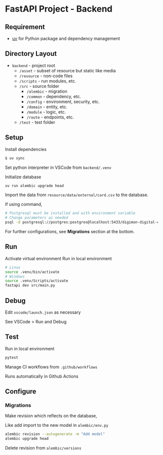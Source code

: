 # FastAPI Project - Backend

## Requirement

- [uv](https://docs.astral.sh/uv/) for Python package and dependency management

## Directory Layout

- `backend` - project root
  - `/asset` - subset of resource but static like media
  - `/resource` - non-code files
  - `/scripts` - run modules, etc.
  - `/src` - source folder
    - `/alembic` - migration
    - `/common` - dependency, etc.
    - `/config` - environment, security, etc.
    - `/domain` - entity, etc.
    - `/module` - logic, etc.
    - `/route` - endpoints, etc.
  - `/test` - test folder

## Setup

Install dependencies

```bash
$ uv sync
```

Set python interpreter in VSCode from `backend/.venv`

Initialize database

```bash
uv run alembic upgrade head
```

Import the data from `resource/data/external/card.csv` to the database.

If using command,

```bash
# Postgresql must be installed and with environment variable
# Change parameters as needed
psql -d postgresql://postgres:postgres@localhost:5433/digimon-digital-card-battle-guide -c "\\copy public.card FROM 'resource/data/external/card.csv' WITH(FORMAT csv, DELIMITER ',', HEADER, ENCODING 'UTF8', QUOTE '\"', ESCAPE '\"');"
```

For further configurations, see **Migrations** section at the bottom.

## Run

Activate virtual environment
Run in local environment

```bash
# Linux
source .venv/bin/activate 
# Windows
source .venv/Scripts/activate
fastapi dev src/main.py
```

## Debug

Edit `vscode/launch.json` as necessary

See VSCode > Run and Debug

## Test

Run in local environment

```bash
pytest
```

Manage CI workflows from `.github/workflows`

Runs automatically in Github Actions

## Configure

### Migrations

Make revision which reflects on the database,

Like add import to the new model in `alembic/env.py`

```bash
alembic revision --autogenerate -m "Add model"
alembic upgrade head
```

Delete revision from `alembic/versions`
